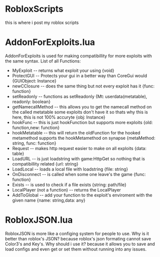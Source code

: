 # RobloxScripts

this is where i post my roblox scripts

# AddonForExploits.lua
AddonForExploits is used for making compatibillity for more exploits with the same syntax.
List of all Functions:
- MyExploit -- returns what exploit your using {void}
- ProtectGUI -- Protects your gui in a better way than CoreGui would {GUIObject: Instance}
- newCClosure -- does the same thing but not every exploit has it {func: function}
- setReadonly -- functions as setReadonly {Mt: userdata(metatable), readonly: boolean}
- getNamecallMethod -- this allows you to get the namecall method on the called metatable some exploits don't have it so thats why this is here, this is not 100% accuryte {obj: Instance}
- hookFunc -- this is just hookFunction but supports more exploits {old: function,new: function}
- hookMetatable -- this will return the oldFunction for the hooked metamethod supports the hookMetamethod on synapse {metaMethod: string, func: function}
- Request -- makes http request easier to make on all exploits {data: table}
- LoadURL -- is just loadstring with game:HttpGet so nothing that is compatibillity related {url: string}
- LoadLocal -- loads a local file with loadstring {file: string}
- OnDisconnect -- is called when some one leave's the game {func: function}
- Exists -- is used to check if a file exists {string: path/file}
- LocalPlayer (not a function) -- returns the LocalPlayer
- AddToGlobal -- add your function to the exploit's enviroment with the given name {name: string,data: any}

# RobloxJSON.lua
RobloxJSON is more like a configing system for people to use.
Why is it better than roblox's JSON?
because roblox's json formating cannot save Color3's and Key's.
Why should i use it?
because it allows you to save and load configs and even get or set them without running into any issues.
